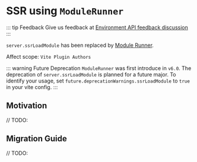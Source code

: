 # SSR using `ModuleRunner`

::: tip Feedback
Give us feedback at [Environment API feedback discussion](https://github.com/vitejs/vite/discussions/16358)
:::

`server.ssrLoadModule` has been replaced by [Module Runner](/guide/api-vite-environment#modulerunner).

Affect scope: `Vite Plugin Authors`

::: warning Future Deprecation
`ModuleRunner` was first introduce in `v6.0`. The deprecation of `server.ssrLoadModule` is planned for a future major. To identify your usage, set `future.deprecationWarnings.ssrLoadModule` to `true` in your vite config.
:::

## Motivation

// TODO:

## Migration Guide

// TODO:
